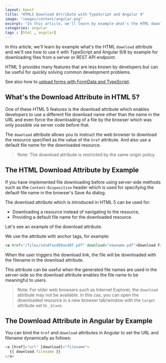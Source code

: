 ```yaml
---
layout: bpost
title: "HTML5 Download Attribute with TypeScript and Angular 9"
image: "images/content/angular.png"
excerpt: "In this article, we'll learn by example what's the HTML download attribute and we'll see how to use it with TypeScript and Angular 9/8 by example" 
categories: angular
tags : [html , angular] 
---
```


In this article, we'll learn by example what's the HTML `download` attribute and we'll see how to use it with TypeScript and Angular 9/8 by example for downloading files from a server or REST API endpoint.

HTML 5 provides many features that are less known by developers but can be useful for quickly solving common development problems.

See also how to [upload forms with FormData and TypeScript](https://www.techiediaries.com/typescript-formdata-example-queryselector-onsubmit/).

## What's the Download Attribute in HTML 5?

One of these HTML 5 features is the download attribute which enables developers to use a different file download name other than the name in the URL and even force the downloading of a file by the browser which was only possible via server code before that.

The `download` attribute allows you to instruct the web browser to download the resource specified as the value of the `href` attribute. And also use a default file name for the downloaded resource.

> Note: The download attribute is restricted by the same origin policy.

## The HTML Download Attribute by Example

If you have implemented file downloading before using server-side methods such as the `Content-Disposition` header which is used for specifying the default file name in the browser's Save As dialog. 

The download attribute which is introduced in HTML 5 can be used for:

- Downloading a resource instead of navigating to the resource,
- Providing a default file name for the downloaded resource.

Let's see an example of the download attribute.

We use the attribute with anchor tags, for example:

```html
<a href="/files/sdsdfasd89asd8f.pdf" download="newname.pdf">Download File</a>
```

When the user triggers the download link, the file will be downloaded with the filename in the download attribute. 

This attribute can be useful when the generated file names are used in the server-side so the download attribute enables the file name to be meaningful to users.


> Note: For older web browsers such as Internet Explorer, the  `download`  attribute may not be available. In this cas, you can open the downloaded resource in a new browser tab/window with the  `target`  attribute set to  `_blank`. 

## The Download Attribute in Angular by Example

You can bind the `href` and `download` attributes in Angular to set the URL and filename dynamically as follows:  

```ts
<a [href]="url" [download]="filename">
  {{ download.filename }}
</a>
```


